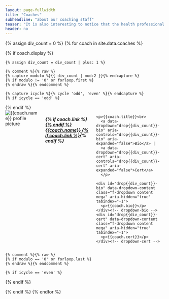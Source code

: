 ```yaml
---
layout: page-fullwidth
title: "Coaches"
subheadline: "about our coaching staff"
teaser: "It is also interesting to notice that the health professional maintains your health with drugs and surgery, each with potentially undesirable side effects, whereas the CrossFit trainer typically achieves a superior result always with “side beneft” versus side effect."
header: no
---
```


{% assign div_count = 0 %}
{% for coach in site.data.coaches %}

  {% if coach.display %}

    {% assign div_count = div_count | plus: 1 %}

    {% comment %}{% raw %}
    {% capture modulo %}{{ div_count | mod:2 }}{% endcapture %}
    {% if modulo != '0' or forloop.first %}
    {% endraw %}{% endcomment %}

    {% capture icycle %}{% cycle 'odd', 'even' %}{% endcapture %}
    {% if icycle == 'odd' %}
<div class="row t60">
    {% endif %}

  <div class="medium-6 columns">
    <img src="{{site.urlimg}}{{coach.img_url}}" alt="{{coach.name}} profile picture">
    <h5>{% if coach.link %}<a href="{{coach.link}}">{% endif %}
        {{coach.name}}
        {% if coach.link %}</a>{% endif %}
        </h5>

    <p>{{coach.title}}<br>
      <a data-dropdown="drop{{div_count}}-bio" aria-controls="drop{{div_count}}-bio" aria-expanded="false">Bio</a> |
      <a data-dropdown="drop{{div_count}}-cert" aria-controls="drop{{div_count}}-cert" aria-expanded="false">Cert</a>
      </p>

    <div id="drop{{div_count}}-bio" data-dropdown-content class="f-dropdown content mega" aria-hidden="true" tabindex="-1">
      <p>{{coach.bio}}</p>
    </div><!-- dropdown-bio -->
    <div id="drop{{div_count}}-cert" data-dropdown-content class="f-dropdown content mega" aria-hidden="true" tabindex="-1">
      <p>{{coach.cert}}</p>
    </div><!-- dropdown-cert -->

  </div><!-- /.medium-6.columns -->

    {% comment %}{% raw %}
    {% if modulo == '0' or forloop.last %}
    {% endraw %}{% endcomment %}

    {% if icycle == 'even' %}
</div><!-- /.row -->
    {% endif %}

  {% endif %}
{% endfor %}
